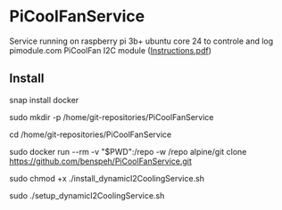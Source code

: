 # PiCoolFanService

Service running on raspberry pi 3b+ ubuntu core 24 to controle and log pimodule.com PiCoolFan I2C module ([Instructions.pdf](https://www.pimodules.com/_pdf/PCFM_V1.05.pdf))

## Install
snap install docker

sudo mkdir -p /home/git-repositories/PiCoolFanService

cd /home/git-repositories/PiCoolFanService

sudo docker run --rm -v "$PWD":/repo -w /repo alpine/git clone https://github.com/benspeh/PiCoolFanService.git

sudo chmod +x ./install_dynamicI2CoolingService.sh

sudo ./setup_dynamicI2CoolingService.sh
